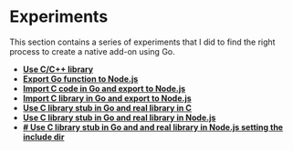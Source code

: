 # Experiments

This section contains a series of experiments that I did to find the right process to create a native add-on using Go.

- **[Use C/C++ library](/experiments/0_c_lib_to_node)**
- **[Export Go function to Node.js](/experiments/1_export_go_to_node)**
- **[Import C code in Go and export to Node.js](/experiments/2_import_c_export_go_to_node)**
- **[Import C library in Go and export to Node.js](/experiments/3_import_c_lib_export_go_to_c)**
- **[Use C library stub in Go and real library in C](/experiments/4_import_c_lib_stub_export_go_to_c)**
- **[Use C library stub in Go and real library in Node.js](/experiments/5_use_c_lib_stub_export_go_to_node)**
- **[# Use C library stub in Go and and real library in Node.js setting the include dir](/experiments/6_use_c_lib_stub_include_dir)**

